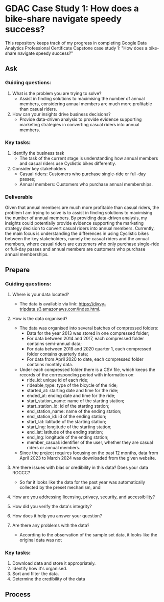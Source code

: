 # GDAC Case Study 1: How does a bike-share navigate speedy success?
This repository keeps track of my progress in completing Google Data Analytics Professional Certificate Capstone case study 1: "How does a bike-share navigate speedy success?"

## Ask
### Guiding questions:
1. What is the problem you are trying to solve?
    - Assist in finding solutions to maximising the number of annual members, considering annual members are much more profitable than casual riders.
2. How can your insights drive business decisions?
    - Provide data-driven analysis to provide evidence supporting marketing strategies in converting casual riders into annual members.

### Key tasks:
1. Identify the business task
    - The task of the current stage is understanding how annual members and casual riders use Cyclistic bikes differently. 
2. Consider key stakeholders
    - Casual riders: Customers who purchase single-ride or full-day passes;
    - Annual members: Customers who purchase annual memberships.

### Deliverable
Given that annual members are much more profitable than casual riders, the problem I am trying to solve is to assist in finding solutions to maximising the number of annual members. By providing data-driven analysis, my insights could potentially provide evidence supporting the marketing strategy decision to convert casual riders into annual members. Currently, the main focus is understanding the differences in using Cyclistic bikes between the key stakeholders, namely the casual riders and the annual members, where casual riders are customers who only purchase single-ride or full-day passes and annual members are customers who purchase annual memberships.

## Prepare
### Guiding questions:
1. Where is your data located?
    - The data is available via link: https://divvy-tripdata.s3.amazonaws.com/index.html.
2. How is the data organised?
    - The data was organised into several batches of compressed folders:
        - Data for the year 2013 was stored in one compressed folder;
        - For data between 2014 and 2017, each compressed folder contains semi-annual data;
        - For data between 2018 and 2020 quarter 1, each compressed folder contains quarterly data;
        - For data from April 2020 to date, each compressed folder contains monthly data.
    - Under each compressed folder there is a CSV file, which keeps the records of the corresponding period with information on:
        - ride_id: unique id of each ride;
        - rideable_type: type of the bicycle of the ride;
        - started_at: starting date and time for the ride;
        - ended_at: ending date and time for the ride;
        - start_station_name: name of the starting station;
        - start_station_id: id of the starting station;
        - end_station_name: name of the ending station;
        - end_station_id: id of the ending station;
        - start_lat: latitude of the starting station;
        - start_lng: longitude of the starting station;
        - end_lat: latitude of the ending station;
        - end_lng: longitude of the ending station;
        - member_casual: identifier of the user, whether they are casual riders or annual members.
    - Since the project requires focusing on the past 12 months, data from April 2023 to March 2024 was downloaded from the given website.

3. Are there issues with bias or credibility in this data? Does your data ROCCC?
    - So far it looks like the data for the past year was automatically collected by the preset mechanism, and   
4. How are you addressing licensing, privacy, security, and accessibility?
5. How did you verify the data's integrity?
6. How does it help you answer your question?
7. Are there any problems with the data?
    - According to the observation of the sample set data, it looks like the original data was not 

### Key tasks:
1. Download data and store it appropriately.
2. Identify how it's organised.
3. Sort and filter the data.
4. Determine the credibility of the data

## Process
